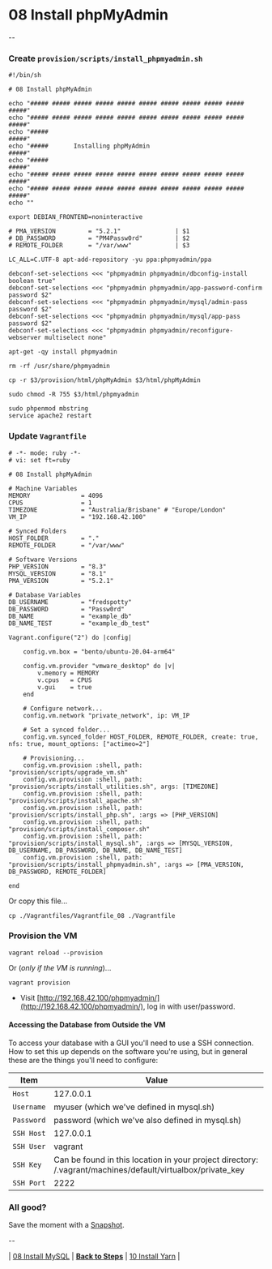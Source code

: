 # 08 Install phpMyAdmin

--

### Create `provision/scripts/install_phpmyadmin.sh`

```
#!/bin/sh

# 08 Install phpMyAdmin

echo "##### ##### ##### ##### ##### ##### ##### ##### ##### ##### #####"
echo "##### ##### ##### ##### ##### ##### ##### ##### ##### ##### #####"
echo "#####                                                       #####"
echo "#####       Installing phpMyAdmin                           #####"
echo "#####                                                       #####"
echo "##### ##### ##### ##### ##### ##### ##### ##### ##### ##### #####"
echo "##### ##### ##### ##### ##### ##### ##### ##### ##### ##### #####"
echo ""

export DEBIAN_FRONTEND=noninteractive

# PMA_VERSION         = "5.2.1"               | $1
# DB_PASSWORD         = "PM4Passw0rd"         | $2
# REMOTE_FOLDER       = "/var/www"            | $3

LC_ALL=C.UTF-8 apt-add-repository -yu ppa:phpmyadmin/ppa

debconf-set-selections <<< "phpmyadmin phpmyadmin/dbconfig-install boolean true"
debconf-set-selections <<< "phpmyadmin phpmyadmin/app-password-confirm password $2"
debconf-set-selections <<< "phpmyadmin phpmyadmin/mysql/admin-pass password $2"
debconf-set-selections <<< "phpmyadmin phpmyadmin/mysql/app-pass password $2"
debconf-set-selections <<< "phpmyadmin phpmyadmin/reconfigure-webserver multiselect none"

apt-get -qy install phpmyadmin

rm -rf /usr/share/phpmyadmin

cp -r $3/provision/html/phpMyAdmin $3/html/phpMyAdmin

sudo chmod -R 755 $3/html/phpmyadmin

sudo phpenmod mbstring
service apache2 restart
```

### Update `Vagrantfile`

```
# -*- mode: ruby -*-
# vi: set ft=ruby

# 08 Install phpMyAdmin

# Machine Variables
MEMORY              = 4096
CPUS                = 1
TIMEZONE            = "Australia/Brisbane" # "Europe/London"
VM_IP               = "192.168.42.100"

# Synced Folders
HOST_FOLDER         = "."
REMOTE_FOLDER       = "/var/www"

# Software Versions
PHP_VERSION         = "8.3"
MYSQL_VERSION       = "8.1"
PMA_VERSION         = "5.2.1"

# Database Variables
DB_USERNAME         = "fredspotty"
DB_PASSWORD         = "Passw0rd"
DB_NAME             = "example_db"
DB_NAME_TEST        = "example_db_test"

Vagrant.configure("2") do |config|

	config.vm.box = "bento/ubuntu-20.04-arm64"

	config.vm.provider "vmware_desktop" do |v|
		v.memory = MEMORY
		v.cpus   = CPUS
		v.gui    = true
	end

	# Configure network...
	config.vm.network "private_network", ip: VM_IP

	# Set a synced folder...
	config.vm.synced_folder HOST_FOLDER, REMOTE_FOLDER, create: true, nfs: true, mount_options: ["actimeo=2"]

	# Provisioning...
	config.vm.provision :shell, path: "provision/scripts/upgrade_vm.sh"
	config.vm.provision :shell, path: "provision/scripts/install_utilities.sh", args: [TIMEZONE]
	config.vm.provision :shell, path: "provision/scripts/install_apache.sh"
	config.vm.provision :shell, path: "provision/scripts/install_php.sh", :args => [PHP_VERSION]
	config.vm.provision :shell, path: "provision/scripts/install_composer.sh"
	config.vm.provision :shell, path: "provision/scripts/install_mysql.sh", :args => [MYSQL_VERSION, DB_USERNAME, DB_PASSWORD, DB_NAME, DB_NAME_TEST]
	config.vm.provision :shell, path: "provision/scripts/install_phpmyadmin.sh", :args => [PMA_VERSION, DB_PASSWORD, REMOTE_FOLDER]

end
```

Or copy this file...

```
cp ./Vagrantfiles/Vagrantfile_08 ./Vagrantfile
```

### Provision the VM

```
vagrant reload --provision
```

Or (*only if the VM is running*)...

```
vagrant provision
```

* Visit [http://192.168.42.100/phpmyadmin/](http://192.168.42.100/phpmyadmin/), log in with user/password.

#### Accessing the Database from Outside the VM

To access your database with a GUI you'll need to use a SSH connection. How to set this up depends on the software you're using, but in general these are the things you'll need to configure:

Item | Value
---- | -----
`Host` | 127.0.0.1
`Username` | myuser (which we've defined in mysql.sh)
`Password` | password (which we've also defined in mysql.sh)
`SSH Host` | 127.0.0.1
`SSH User` | vagrant
`SSH Key` | Can be found in this location in your project directory: /.vagrant/machines/default/virtualbox/private_key
`SSH Port` | 2222

### All good?

Save the moment with a [Snapshot](./Snapshots.md).

--

| [08 Install MySQL](./08_Install_MySQL.md)
| [**Back to Steps**](../README.md)
| [10 Install Yarn](./10_Install_Yarn.md)
|
